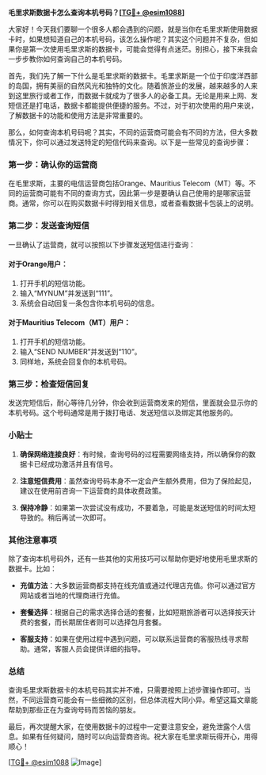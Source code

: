 **毛里求斯数据卡怎么查询本机号码？[[TG💪+ @esim1088](https://t.me/s/esim1088)]**

大家好！今天我们要聊一个很多人都会遇到的问题，就是当你在毛里求斯使用数据卡时，如果想知道自己的本机号码，该怎么操作呢？其实这个问题并不复杂，但如果你是第一次使用毛里求斯的数据卡，可能会觉得有点迷茫。别担心，接下来我会一步步教你如何查询自己的本机号码。

首先，我们先了解一下什么是毛里求斯的数据卡。毛里求斯是一个位于印度洋西部的岛国，拥有美丽的自然风光和独特的文化。随着旅游业的发展，越来越多的人来到这里旅行或者工作，而数据卡就成为了很多人的必备工具。无论是用来上网、发短信还是打电话，数据卡都能提供便捷的服务。不过，对于初次使用的用户来说，了解数据卡的功能和使用方法是非常重要的。

那么，如何查询本机号码呢？其实，不同的运营商可能会有不同的方法，但大多数情况下，你可以通过发送特定的短信代码来查询。以下是一些常见的查询步骤：

### 第一步：确认你的运营商

在毛里求斯，主要的电信运营商包括Orange、Mauritius Telecom（MT）等。不同的运营商可能有不同的查询方式，因此第一步是要确认自己使用的是哪家运营商。通常，你可以在购买数据卡时得到相关信息，或者查看数据卡包装上的说明。

### 第二步：发送查询短信

一旦确认了运营商，就可以按照以下步骤发送短信进行查询：

#### 对于Orange用户：
1. 打开手机的短信功能。
2. 输入“MYNUM”并发送到“111”。
3. 系统会自动回复一条包含你本机号码的信息。

#### 对于Mauritius Telecom（MT）用户：
1. 打开手机的短信功能。
2. 输入“SEND NUMBER”并发送到“110”。
3. 同样地，系统会回复你的本机号码。

### 第三步：检查短信回复

发送完短信后，耐心等待几分钟，你会收到运营商发来的短信，里面就会显示你的本机号码。这个号码通常是用于拨打电话、发送短信以及绑定其他服务的。

### 小贴士

1. **确保网络连接良好**：有时候，查询号码的过程需要网络支持，所以确保你的数据卡已经成功激活并且有信号。
   
2. **注意短信费用**：虽然查询号码本身不一定会产生额外费用，但为了保险起见，建议在使用前咨询一下运营商的具体收费政策。

3. **保持冷静**：如果第一次尝试没有成功，不要着急，可能是发送短信的时间太短导致的。稍后再试一次即可。

### 其他注意事项

除了查询本机号码外，还有一些其他的实用技巧可以帮助你更好地使用毛里求斯的数据卡。比如：

- **充值方法**：大多数运营商都支持在线充值或通过代理店充值。你可以通过官方网站或者当地的代理商进行充值。
  
- **套餐选择**：根据自己的需求选择合适的套餐，比如短期旅游者可以选择按天计费的套餐，而长期居住者则可以选择包月套餐。

- **客服支持**：如果在使用过程中遇到问题，可以联系运营商的客服热线寻求帮助。通常，客服人员会提供详细的指导。

### 总结

查询毛里求斯数据卡的本机号码其实并不难，只需要按照上述步骤操作即可。当然，不同运营商可能会有一些细微的区别，但总体流程大同小异。希望这篇文章能帮助到那些正在为查询号码而苦恼的朋友。

最后，再次提醒大家，在使用数据卡的过程中一定要注意安全，避免泄露个人信息。如果有任何疑问，随时可以向运营商咨询。祝大家在毛里求斯玩得开心，用得顺心！

[[TG💪+ @esim1088](https://t.me/s/esim1088) ![Image](https://i.postimg.cc/4NQfJmqS/Snipaste-2025-05-13-00-14-12.png)]